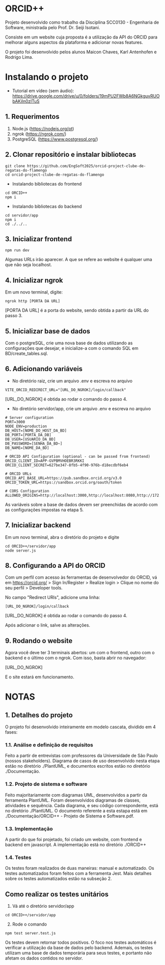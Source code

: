 # ORCID++ 
Projeto desenvolvido como trabalho da Disciplina SCC0130 - Engenharia de Software, ministrada pelo Prof. Dr. Seiji Isotani.

Consiste em um website cuja proposta é a utilização da API do ORCID para melhorar alguns aspectos da plataforma e adicionar novas features.

O projeto foi desenvolvido pelos alunos Maicon Chaves, Karl Antenhofen e Rodrigo Lima.

# Instalando o projeto

- Tutorial em vídeo (sem áudio): https://drive.google.com/drive/u/0/folders/19mPU2FWb8A6NGkguvRUObAKiln0zITuS

## 1. Requerimentos
1. Node.js (https://nodejs.org/pt)
2. ngrok (https://ngrok.com/)
3. PostgreSQL (https://www.postgresql.org/)

## 2. Clonar repositório e instalar bibliotecas
```
git clone https://github.com/EngSoft2025/orcid-project-clube-de-regatas-do-flamengo
cd orcid-project-clube-de-regatas-do-flamengo
```
- Instalando bibliotecas do frontend
```
cd ORCID++
npm i
```
- Instalando bibliotecas do backend
```
cd servidor/app
npm i
cd ./../..
```

## 3. Inicializar frontend
```
npm run dev
```
Algumas URLs irão aparecer. A que se refere ao website é qualquer uma que não seja localhost.

## 4. Inicializar ngrok
Em um novo terminal, digite:
```
ngrok http [PORTA DA URL]
```
[PORTA DA URL] é a porta do website, sendo obtida a partir da URL do passo 3.

## 5. Inicializar base de dados
Com o postgreSQL, crie uma nova base de dados utilizando as configurações que desejar, e inicialize-a com o comando SQL em BD/create_tables.sql.

## 6. Adicionando variáveis 
- No diretório raiz, crie um arquivo .env e escreva no arquivo
```
VITE_ORCID_REDIRECT_URL="[URL_DO_NGROK]/login/callback"  
```
[URL_DO_NGROK] é obtida ao rodar o comando do passo 4.

- No diretório servidor/app, crie um arquivo .env e escreva no arquivo
```
# Server configuration
PORT=3000 
NODE_ENV=production
DB_HOST=[NOME_DO_HOST_DA_BD]
DB_PORT=[PORTA_DA_DB]
DB_USER=[USUARIO_DA_BD]
DB_PASSWORD=[SENHA_DA_BD~]
DB_NAME=[NOME_DA_BD]

# ORCID API Configuration (optional - can be passed from frontend)
ORCID_CLIENT_ID=APP-GVPBMVHOEBR3RKKI
ORCID_CLIENT_SECRET=627be347-8fb5-4f90-976b-d18ecdbf6eb4

# ORCID URLs
ORCID_API_BASE_URL=https://pub.sandbox.orcid.org/v3.0
ORCID_TOKEN_URL=https://sandbox.orcid.org/oauth/token

# CORS Configuration
ALLOWED_ORIGINS=http://localhost:3000,http://localhost:8080,http://172.24.59.101:8080
```
As variáveis sobre a base de dados devem ser preenchidas de acordo com as configurações impostas na etapa 5.

## 7. Inicializar backend
Em um novo terminal, abra o diretório do projeto e digite
```
cd ORCID++/servidor/app
node server.js
```
## 8. Configurando a API do ORCID
Com um perfil com acesso às ferramentas de desenvolvedor do ORCID, vá em https://orcid.org/ > Sign In/Register > Realize login > Clique no nome do seu perfil > Developer tools.

No campo "Redirect URIs", adicione uma linha:
```
[URL_DO_NGROK]/login/callback
```
[URL_DO_NGROK] é obtida ao rodar o comando do passo 4. 

Após adicionar o link, salve as alterações.

## 9. Rodando o website
Agora você deve ter 3 terminais abertos: um com o frontend, outro com o backend e o último com o ngrok. Com isso, basta abrir no navegador:

[URL_DO_NGROK]

E o site estará em funcionamento.

# NOTAS
## 1. Detalhes do projeto

O projeto foi desenvolvido inteiramente em modelo cascata, dividido em 4 fases:
### 1.1. Análise e definição de requisitos
Feito a partir de entrevistas com professores da Universidade de São Paulo (nossos stakeholders). Diagrama de casos de uso desenvolvido nesta etapa estão no diretório ./PlantUML, e documentos escritos estão no diretório ./Documentação.
### 1.2. Projeto de sistema e software
Feito majoritariamente com diagramas UML, desenvolvidos a partir da ferramenta PlantUML. Foram desenvolvidos diagramas de classes, atividades e sequência. Cada diagrama, e seu código correspondente, está no diretório ./PlantUML. O documento referente a esta estapa está em ./Documentação/ORCID++ - Projeto de Sistema e Software.pdf.
### 1.3. Implementação
A partir do que foi projetado, foi criado um website, com frontend e backend em javascript. A implementação está no diretório ./ORCID++
### 1.4. Testes
Os testes foram realizados de duas maneiras: manual e automatizado. Os testes automatizados foram feitos com a ferramenta Jest. Mais detalhes sobre os testes automatizados estão na subseção 2.

## Como realizar os testes unitários
1. Vá até o diretório servidor/app
```
cd ORCID++/servidor/app
```

2. Rode o comando
```
npm test server.test.js
```

Os testes devem retornar todos positivos. O foco nos testes automáticos é verificar a utilização da base de dados pelo backend. Ademais, os testes utilizam uma base de dados temporária para seus testes, e portanto não afetam os dados contidos no servidor.

